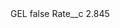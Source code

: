 <?xml version="1.0" encoding="UTF-8"?>
<CustomMetadata xmlns="http://soap.sforce.com/2006/04/metadata" xmlns:xsi="http://www.w3.org/2001/XMLSchema-instance" xmlns:xsd="http://www.w3.org/2001/XMLSchema">
    <label>GEL</label>
    <protected>false</protected>
    <values>
        <field>Rate__c</field>
        <value xsi:type="xsd:double">2.845</value>
    </values>
</CustomMetadata>
